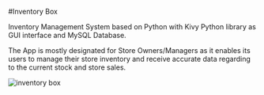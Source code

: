 #Inventory Box

Inventory Management System based on Python with Kivy Python library as GUI interface and MySQL Database.

The App is mostly designated for Store Owners/Managers as it enables its users to manage their store inventory and receive accurate data regarding to the current stock and store sales.  

![inventory box](https://user-images.githubusercontent.com/60816491/181455724-c9fc8a78-c229-4dc6-8694-73f8fef05809.png)
